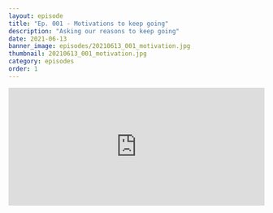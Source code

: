 ```yaml
---
layout: episode
title: "Ep. 001 - Motivations to keep going"
description: "Asking our reasons to keep going"
date: 2021-06-13
banner_image: episodes/20210613_001_motivation.jpg
thumbnail: 20210613_001_motivation.jpg
category: episodes
order: 1
---
```


<div class="spotify-embeds mb-4">
<iframe src="https://open.spotify.com/embed/episode/4z4uPL1WK6RAMxr0hfYwwG" width="100%" height="232" frameBorder="0" allowtransparency="true" allow="encrypted-media"></iframe>
</div>

